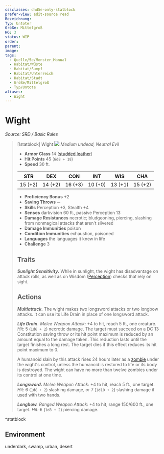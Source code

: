 ```yaml
---
cssclasses: dnd5e-only-statblock
prefer-view: edit-source read
Bezeichnung:
Typ: Untoter
Größe: Mittelgroß
HG: 3
status: WIP
order:
parent:
image:
tags:
  - Quelle/5e/Monster_Manual
  - Habitat/Wüste
  - Habitat/Sumpf
  - Habitat/Unterreich
  - Habitat/Stadt
  - Größe/Mittelgroß
  - Typ/Untote
aliases:
  - Wight
---
```

# Wight
*Source: SRD / Basic Rules*  

> [!statblock] Wight
> ![](compendium/bestiary/undead/token/wight.png#token)
> *Medium undead, Neutral Evil*
> 
> - **Armor Class** 14  ([studded leather](compendium/items/studded-leather-armor.md))
> - **Hit Points** 45 (`6d8 + 18`)
> - **Speed** 30 ft.
> 
> |STR|DEX|CON|INT|WIS|CHA|
> |:---:|:---:|:---:|:---:|:---:|:---:|
> |15 (+2)|14 (+2)|16 (+3)|10 (+0)|13 (+1)|15 (+2)|
> 
> - **Proficiency Bonus** +2
> - **Saving Throws** ⏤
> - **Skills** Perception +3, Stealth +4
> - **Senses** darkvision 60 ft., passive Perception 13
> - **Damage Resistances** necrotic; bludgeoning, piercing, slashing from nonmagical attacks that aren't silvered
> - **Damage Immunities** poison
> - **Condition Immunities** exhaustion, poisoned
> - **Languages** the languages it knew in life
> - **Challenge** 3
> 
> ## Traits
> 
> ***Sunlight Sensitivity.*** While in sunlight, the wight has disadvantage on attack rolls, as well as on Wisdom ([Perception](rules/skills.md#Perception)) checks that rely on sight.
> 
> ## Actions
> 
> ***Multiattack.*** The wight makes two longsword attacks or two longbow attacks. It can use its Life Drain in place of one longsword attack.
> 
> ***Life Drain.*** *Melee Weapon Attack:* +4 to hit, reach 5 ft., one creature. *Hit:* 5 (`1d6 + 2`) necrotic damage. The target must succeed on a DC 13 Constitution saving throw or its hit point maximum is reduced by an amount equal to the damage taken. This reduction lasts until the target finishes a long rest. The target dies if this effect reduces its hit point maximum to 0.
> 
> A humanoid slain by this attack rises 24 hours later as a [zombie](compendium/bestiary/undead/zombie.md) under the wight's control, unless the humanoid is restored to life or its body is destroyed. The wight can have no more than twelve zombies under its control at one time.
> 
> ***Longsword.*** *Melee Weapon Attack:* +4 to hit, reach 5 ft., one target. *Hit:* 6 (`1d8 + 2`) slashing damage, or 7 (`1d10 + 2`) slashing damage if used with two hands.
> 
> ***Longbow.*** *Ranged Weapon Attack:* +4 to hit, range 150/600 ft., one target. *Hit:* 6 (`1d8 + 2`) piercing damage.

^statblock

## Environment

underdark, swamp, urban, desert